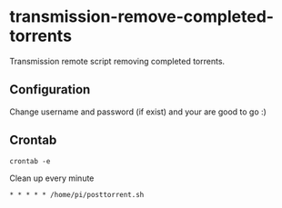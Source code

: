 # transmission-remove-completed-torrents
Transmission remote script removing completed torrents.

## Configuration
Change username and password (if exist) and your are good to go :)

## Crontab

``` shell
crontab -e
```

Clean up every minute

``` shell
* * * * * /home/pi/posttorrent.sh
```

